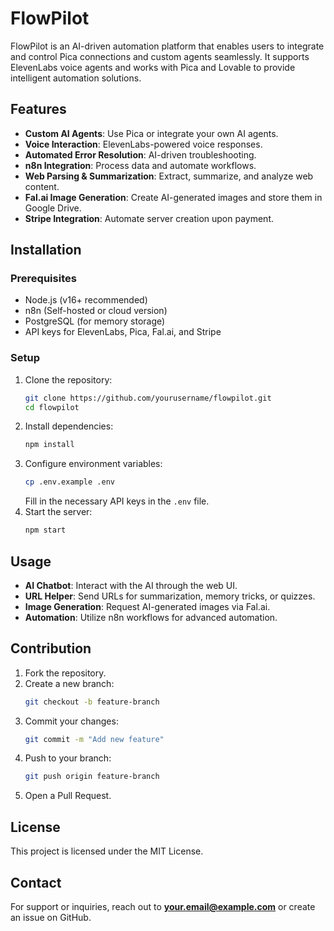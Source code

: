 # FlowPilot

FlowPilot is an AI-driven automation platform that enables users to integrate and control Pica connections and custom agents seamlessly. It supports ElevenLabs voice agents and works with Pica and Lovable to provide intelligent automation solutions.

## Features
- **Custom AI Agents**: Use Pica or integrate your own AI agents.
- **Voice Interaction**: ElevenLabs-powered voice responses.
- **Automated Error Resolution**: AI-driven troubleshooting.
- **n8n Integration**: Process data and automate workflows.
- **Web Parsing & Summarization**: Extract, summarize, and analyze web content.
- **Fal.ai Image Generation**: Create AI-generated images and store them in Google Drive.
- **Stripe Integration**: Automate server creation upon payment.

## Installation
### Prerequisites
- Node.js (v16+ recommended)
- n8n (Self-hosted or cloud version)
- PostgreSQL (for memory storage)
- API keys for ElevenLabs, Pica, Fal.ai, and Stripe

### Setup
1. Clone the repository:
   ```sh
   git clone https://github.com/yourusername/flowpilot.git
   cd flowpilot
   ```
2. Install dependencies:
   ```sh
   npm install
   ```
3. Configure environment variables:
   ```sh
   cp .env.example .env
   ```
   Fill in the necessary API keys in the `.env` file.
4. Start the server:
   ```sh
   npm start
   ```

## Usage
- **AI Chatbot**: Interact with the AI through the web UI.
- **URL Helper**: Send URLs for summarization, memory tricks, or quizzes.
- **Image Generation**: Request AI-generated images via Fal.ai.
- **Automation**: Utilize n8n workflows for advanced automation.

## Contribution
1. Fork the repository.
2. Create a new branch:
   ```sh
   git checkout -b feature-branch
   ```
3. Commit your changes:
   ```sh
   git commit -m "Add new feature"
   ```
4. Push to your branch:
   ```sh
   git push origin feature-branch
   ```
5. Open a Pull Request.

## License
This project is licensed under the MIT License.

## Contact
For support or inquiries, reach out to **your.email@example.com** or create an issue on GitHub.
